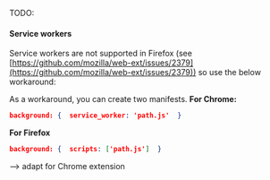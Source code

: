 TODO:
#### Service workers
Service workers are not supported in Firefox (see [https://github.com/mozilla/web-ext/issues/2379](https://github.com/mozilla/web-ext/issues/2379)) so use the below workaround:

As a workaround, you can create two manifests.
**For Chrome:**
```json
background: {  service_worker: 'path.js'  }  
```
**For Firefox**
```json
background: {  scripts: ['path.js']  }
```
--> adapt for Chrome extension
